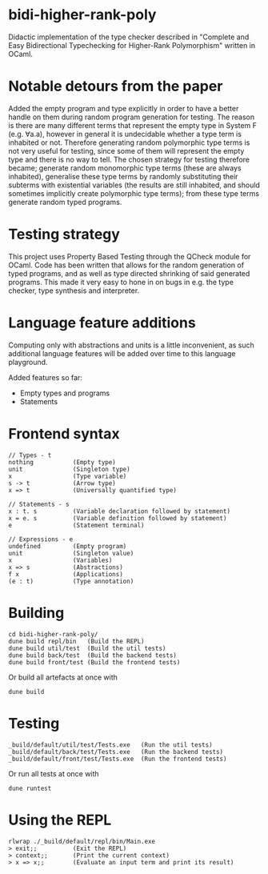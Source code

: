 # bidi-higher-rank-poly
Didactic implementation of the type checker described in "Complete and Easy Bidirectional Typechecking for Higher-Rank Polymorphism" written in OCaml.

# Notable detours from the paper
Added the empty program and type explicitly in order to have a better handle on them during random program generation for testing. The reason is there are many different terms that represent the empty type in System F (e.g. ∀a.a), however in general it is undecidable whether a type term is inhabited or not. Therefore generating random polymorphic type terms is not very useful for testing, since some of them will represent the empty type and there is no way to tell. The chosen strategy for testing therefore became; generate random monomorphic type terms (these are always inhabited), generalise these type terms by randomly substituting their subterms with existential variables (the results are still inhabited, and should sometimes implicitly create polymorphic type terms); from these type terms generate random typed programs.

# Testing strategy
This project uses Property Based Testing through the QCheck module for OCaml. Code has been written that allows for the random generation of typed programs, and as well as type directed shrinking of said generated programs. This made it very easy to hone in on bugs in e.g. the type checker, type synthesis and interpreter.

# Language feature additions
Computing only with abstractions and units is a little inconvenient, as such additional language features will be added over time to this language playground.

Added features so far:
- Empty types and programs
- Statements

# Frontend syntax
```text
// Types - t
nothing           (Empty type)
unit              (Singleton type)
x                 (Type variable)
s -> t            (Arrow type)
x => t            (Universally quantified type)

// Statements - s
x : t. s          (Variable declaration followed by statement)
x = e. s          (Variable definition followed by statement)
e                 (Statement terminal)

// Expressions - e
undefined         (Empty program)
unit              (Singleton value)
x                 (Variables)
x => s            (Abstractions)
f x               (Applications)
(e : t)           (Type annotation)
```

# Building
```text
cd bidi-higher-rank-poly/
dune build repl/bin   (Build the REPL)
dune build util/test  (Build the util tests)
dune build back/test  (Build the backend tests)
dune build front/test (Build the frontend tests)
```

Or build all artefacts at once with
```Text
dune build
```

# Testing
```text
_build/default/util/test/Tests.exe   (Run the util tests)
_build/default/back/test/Tests.exe   (Run the backend tests)
_build/default/front/test/Tests.exe  (Run the frontend tests)
```

Or run all tests at once with
```Text
dune runtest
```

# Using the REPL
```text
rlwrap ./_build/default/repl/bin/Main.exe
> exit;;          (Exit the REPL)
> context;;       (Print the current context)
> x => x;;        (Evaluate an input term and print its result)
```
